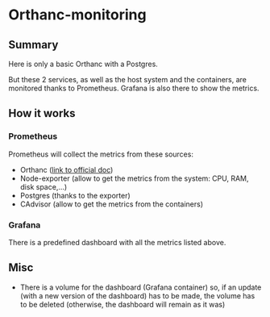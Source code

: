 # Orthanc-monitoring

## Summary
Here is only a basic Orthanc with a Postgres.

But these 2 services, as well as the host system and the containers, are monitored thanks to Prometheus.
Grafana is also there to show the metrics.

## How it works

### Prometheus

Prometheus will collect the metrics from these sources:
- Orthanc ([link to official doc](https://book.orthanc-server.com/users/advanced-rest.html#instrumentation-with-prometheus))
- Node-exporter (allow to get the metrics from the system: CPU, RAM, disk space,...)
- Postgres (thanks to the exporter)
- CAdvisor (allow to get the metrics from the containers)

### Grafana

There is a predefined dashboard with all the metrics listed above.

## Misc
- There is a volume for the dashboard (Grafana container) so, if an update (with a new version of the dashboard) has to be made, the volume has to be deleted (otherwise, the dashboard will remain as it was)

